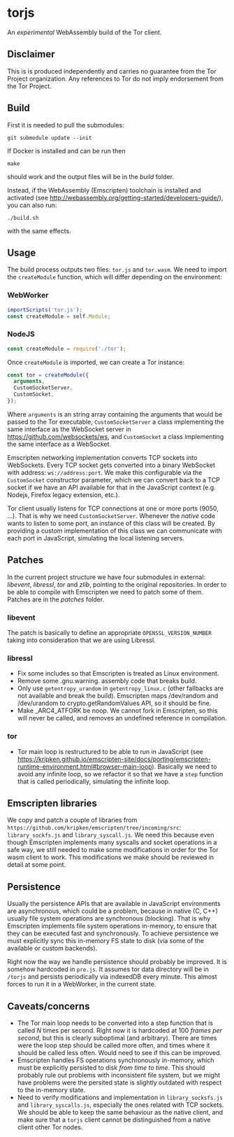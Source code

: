 # torjs

An *experimental* WebAssembly build of the Tor client.

## Disclaimer

This is is produced independently and carries no guarantee from the Tor Project organization. Any references to Tor do not imply endorsement from the Tor Project.

## Build
First it is needed to pull the submodules:
```
git submodule update --init
```
If Docker is installed and can be run then
```
make
```
should work and the output files will be in the *build* folder.

Instead, if the WebAssembly (Emscripten) toolchain is installed and activated (see http://webassembly.org/getting-started/developers-guide/), you can also run:

```
./build.sh
```
with the same effects.

## Usage

The build process outputs two files: ```tor.js``` and ```tor.wasm```. We need to import the ```createModule``` function, which will differ depending on the environment:

### WebWorker
```js
importScripts('tor.js');
const createModule = self.Module;
```

### NodeJS
```js
const createModule = require('./tor');
```

Once ```createModule``` is imported, we can create a Tor instance:

```js
const tor = createModule({
  arguments,
  CustomSocketServer,
  CustomSocket,
});
```

Where ```arguments``` is an string array containing the arguments that would be passed to the Tor executable, ```CustomSocketServer``` a class implementing the same interface as the WebSocket server in https://github.com/websockets/ws, and ```CustomSocket``` a class implementing the same interface as a WebSocket.

Emscripten networking implementation converts TCP sockets into WebSockets. Every TCP socket gets converted into a binary WebSocket with address: ```ws://address:port```. We make this configurable via the ```CustomSocket``` constructor parameter, which we can convert back to a TCP socket if we have an API available for that in the JavaScript context (e.g. Nodejs, Firefox legacy extension, etc.).

Tor client usually listens for TCP connections at one or more ports (9050, ...). That is why we need ```CustomSocketServer```. Whenever the *native* code wants to listen to some port, an instance of this class will be created. By providing a custom implementation of this class we can communicate with each port in JavaScript, simulating the local listening servers.

## Patches

In the current project structure we have four submodules in external: *libevent*, *libressl*, *tor* and *zlib*, pointing to the original repositories. In order to be able to compile with Emscripten we need to patch some of them. Patches are in the *patches* folder.

### libevent

The patch is basically to define an appropriate ```OPENSSL_VERSION_NUMBER``` taking into consideration that we are using Libressl.

### libressl
* Fix some includes so that Emscripten is treated as Linux environment.
* Remove some .gnu.warning. assembly code that breaks build.
* Only use ```getentropy_urandom``` in ```getentropy_linux.c``` (other fallbacks are not available and break the build). Emscripten maps /dev/random and /dev/urandom to crypto.getRandomValues API, so it should be fine.
* Make _ARC4_ATFORK be noop. We cannot fork in Emscripten, so this will never be called, and removes an undefined reference in compilation.
### tor
* Tor main loop is restructured to be able to run in JavaScript (see https://kripken.github.io/emscripten-site/docs/porting/emscripten-runtime-environment.html#browser-main-loop). Basically we need to avoid any infinite loop, so we refactor it so that we have a ```step``` function that is called periodically, simulating the infinite loop.

## Emscripten libraries

We copy and patch a couple of libraries from ```https://github.com/kripken/emscripten/tree/incoming/src```: ```library_sockfs.js``` and ```library_syscall.js```. We need this because even though Emscripten implements many syscalls and socket operations in a safe way, we still needed to make some modifications in order for the Tor wasm client to work. This modifications we make should be reviewed in detail at some point.

## Persistence
Usually the persistence APIs that are available in JavaScript environments are asynchronous, which could be a problem, because in native (C, C++) usually file system operations are synchronous (blocking). That is why Emscripten implements file system operations in-memory, to ensure that they can be executed fast and synchronously. To achieve persistence we must explicitly sync this in-memory FS state to disk (via some of the available or custom backends).

Right now the way we handle persistence should probably be improved. It is somehow hardcoded in ```pre.js```. It assumes tor data directory will be in ```/torjs``` and persists periodically via indexedDB every minute. This almost forces to run it in a WebWorker, in the current state.

## Caveats/concerns

* The Tor main loop needs to be converted into a step function that is called *N* times per second. Right now it is hardcoded at 100 *frames per second*, but this is clearly suboptimal (and arbitrary). There are times were the loop step should be called more often, and times where it should be called less often. Would need to see if this can be improved.
* Emscripten handles FS operations synchronously in-memory, which must be explicitly persisted to disk *from time to time*. This should probably rule out problems with inconsistent file system, but we might have problems were the persited state is slightly outdated with respect to the in-memory state.
* Need to verify modifications and implementation in ```library_socksfs.js``` and ```library_syscalls.js```, especially the ones related with TCP sockets. We should be able to keep the same behaviour as the native client, and make sure that a ```torjs``` client cannot be distinguished from a native client other Tor nodes.

